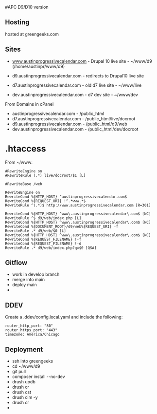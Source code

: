 #APC D9/D10 version

## Hosting
hosted at greengeeks.com


## Sites
- www.austinprogressivecalendar.com - Drupal 10 live site - ~/www/d9 (/home/austinpr/www/d9)
- d9.austinprogressivecalendar.com - redirects to Drupal10 live site

- d7.austinprogressivecalendar.com - old d7 live site - ~/www/live
- dev.austinprogressivecalendar.com - d7 dev site - ~/www/dev

From Domains in cPanel
- austinprogressivecalendar.com - /public_html
- d7.austinprogressivecalendar.com - /public_html/live/docroot
- d9.austinprogressivecalendar.com - /public_html/d9/web
- dev.austinprogressivecalendar.com - /public_html/dev/docroot


# .htaccess
From ~/www:

```
#RewriteEngine on
#RewriteRule (.*) live/docroot/$1 [L]

#RewriteBase /web

RewriteEngine on
RewriteCond %{HTTP_HOST} ^austinprogressivecalendar.com$
RewriteCond %{REQUEST_URI} !^.*www.*$
RewriteRule ^(.*)$ http://www.austinprogressivecalendar.com [R=301]

RewriteCond %{HTTP_HOST} ^www\.austinprogressivecalendar\.com$ [NC]
RewriteRule ^$ d9/web/index.php [L]
RewriteCond %{HTTP_HOST} ^www\.austinprogressivecalendar\.com$ [NC]
RewriteCond %{DOCUMENT_ROOT}/d9/web%{REQUEST_URI} -f
RewriteRule .* d9/web/$0 [L]
RewriteCond %{HTTP_HOST} ^www\.austinprogressivecalendar\.com$ [NC]
RewriteCond %{REQUEST_FILENAME} !-f
RewriteCond %{REQUEST_FILENAME} !-d
RewriteRule .* d9/web/index.php?q=$0 [QSA]
```



## Gitflow
- work in develop branch
- merge into main
- deploy main
-



## DDEV

Create a .ddev/config.local.yaml and include the following:

```
router_http_port: "80"
router_https_port: "443"
timezone: America/Chicago
```


## Deployment
- ssh into greengeeks
- cd ~/www/d9
- git pull
- composer install --no-dev
- drush updb
- drush cr
- drush cst
- drush cim -y
- drush cr
-

